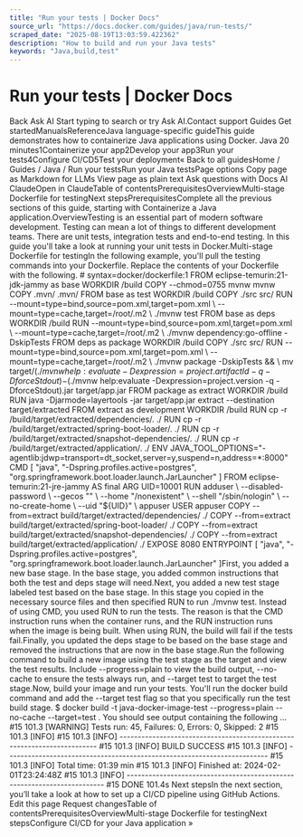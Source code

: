 ```yaml
---
title: "Run your tests | Docker Docs"
source_url: "https://docs.docker.com/guides/java/run-tests/"
scraped_date: "2025-08-19T13:03:59.422362"
description: "How to build and run your Java tests"
keywords: "Java,build,test"
---
```

# Run your tests | Docker Docs

Back Ask AI Start typing to search or try Ask AI.Contact support Guides Get startedManualsReferenceJava language-specific guideThis guide demonstrates how to containerize Java applications using Docker. Java 20 minutes1Containerize your app2Develop your app3Run your tests4Configure CI/CD5Test your deployment« Back to all guidesHome / Guides / Java / Run your testsRun your Java testsPage options Copy page as Markdown for LLMs View page as plain text Ask questions with Docs AI ClaudeOpen in ClaudeTable of contentsPrerequisitesOverviewMulti-stage Dockerfile for testingNext stepsPrerequisitesComplete all the previous sections of this guide, starting with Containerize a Java application.OverviewTesting is an essential part of modern software development. Testing can mean a lot of things to different development teams. There are unit tests, integration tests and end-to-end testing. In this guide you'll take a look at running your unit tests in Docker.Multi-stage Dockerfile for testingIn the following example, you'll pull the testing commands into your Dockerfile. Replace the contents of your Dockerfile with the following. # syntax=docker/dockerfile:1 FROM eclipse-temurin:21-jdk-jammy as base WORKDIR /build COPY --chmod=0755 mvnw mvnw COPY .mvn/ .mvn/ FROM base as test WORKDIR /build COPY ./src src/ RUN --mount=type=bind,source=pom.xml,target=pom.xml \ --mount=type=cache,target=/root/.m2 \ ./mvnw test FROM base as deps WORKDIR /build RUN --mount=type=bind,source=pom.xml,target=pom.xml \ --mount=type=cache,target=/root/.m2 \ ./mvnw dependency:go-offline -DskipTests FROM deps as package WORKDIR /build COPY ./src src/ RUN --mount=type=bind,source=pom.xml,target=pom.xml \ --mount=type=cache,target=/root/.m2 \ ./mvnw package -DskipTests && \ mv target/$(./mvnw help:evaluate -Dexpression=project.artifactId -q -DforceStdout)-$(./mvnw help:evaluate -Dexpression=project.version -q -DforceStdout).jar target/app.jar FROM package as extract WORKDIR /build RUN java -Djarmode=layertools -jar target/app.jar extract --destination target/extracted FROM extract as development WORKDIR /build RUN cp -r /build/target/extracted/dependencies/. ./ RUN cp -r /build/target/extracted/spring-boot-loader/. ./ RUN cp -r /build/target/extracted/snapshot-dependencies/. ./ RUN cp -r /build/target/extracted/application/. ./ ENV JAVA_TOOL_OPTIONS="-agentlib:jdwp=transport=dt_socket,server=y,suspend=n,address=*:8000" CMD [ "java", "-Dspring.profiles.active=postgres", "org.springframework.boot.loader.launch.JarLauncher" ] FROM eclipse-temurin:21-jre-jammy AS final ARG UID=10001 RUN adduser \ --disabled-password \ --gecos "" \ --home "/nonexistent" \ --shell "/sbin/nologin" \ --no-create-home \ --uid "${UID}" \ appuser USER appuser COPY --from=extract build/target/extracted/dependencies/ ./ COPY --from=extract build/target/extracted/spring-boot-loader/ ./ COPY --from=extract build/target/extracted/snapshot-dependencies/ ./ COPY --from=extract build/target/extracted/application/ ./ EXPOSE 8080 ENTRYPOINT [ "java", "-Dspring.profiles.active=postgres", "org.springframework.boot.loader.launch.JarLauncher" ]First, you added a new base stage. In the base stage, you added common instructions that both the test and deps stage will need.Next, you added a new test stage labeled test based on the base stage. In this stage you copied in the necessary source files and then specified RUN to run ./mvnw test. Instead of using CMD, you used RUN to run the tests. The reason is that the CMD instruction runs when the container runs, and the RUN instruction runs when the image is being built. When using RUN, the build will fail if the tests fail.Finally, you updated the deps stage to be based on the base stage and removed the instructions that are now in the base stage.Run the following command to build a new image using the test stage as the target and view the test results. Include --progress=plain to view the build output, --no-cache to ensure the tests always run, and --target test to target the test stage.Now, build your image and run your tests. You'll run the docker build command and add the --target test flag so that you specifically run the test build stage. $ docker build -t java-docker-image-test --progress=plain --no-cache --target=test . You should see output containing the following ... #15 101.3 [WARNING] Tests run: 45, Failures: 0, Errors: 0, Skipped: 2 #15 101.3 [INFO] #15 101.3 [INFO] ------------------------------------------------------------------------ #15 101.3 [INFO] BUILD SUCCESS #15 101.3 [INFO] ------------------------------------------------------------------------ #15 101.3 [INFO] Total time: 01:39 min #15 101.3 [INFO] Finished at: 2024-02-01T23:24:48Z #15 101.3 [INFO] ------------------------------------------------------------------------ #15 DONE 101.4s Next stepsIn the next section, you’ll take a look at how to set up a CI/CD pipeline using GitHub Actions. Edit this page Request changesTable of contentsPrerequisitesOverviewMulti-stage Dockerfile for testingNext stepsConfigure CI/CD for your Java application »